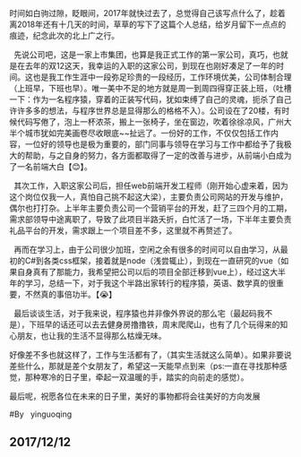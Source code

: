    时间如白驹过隙，眨眼间，2017年就快过去了，总觉得自己该写点什么了，趁着离2018年还有十几天的时间，草草的写下了这篇个人总结，给岁月留下一点点的痕迹，纪念此次的北上广之行。

   先说公司吧，这是一家上市集团，也算是我正式工作的第一家公司，真巧，也就是在去年的双12这天，我幸运的入职的这家公司，到现在也刚好凑足了一年的时间。这也是我工作生涯中一段弥足珍贵的一段经历，工作环境优美，公司体制合理（上班早，下班也早）。唯一美中不足的地方就是周一到周四得穿正装上班，（吐槽一下：作为一名程序猿，穿着的正装写代码，犹如束缚了自己的灵魂，扼杀了自己许许多多的想法，与程序世界总是显得那么的格格不入）。公司设在了20楼，有时候代码写倦了，泡上一杯浓茶，搬上一张椅子，坐在窗边，吹着徐徐凉风，广州大半个城市犹如完美画卷尽收眼底\~~扯远了。一份好的工作，不仅仅包括工作内容，一位好的领导也是极为重要的，部门同事与领导在学习与工作中都给予了我极大的帮助，与之自身的努力，各方面都取得了一定的改善与进步，从前端小白成为了一名前端大白【😊】。
   
   其次工作，入职这家公司后，担任web前端开发工程师（刚开始心虚来着，因为这个岗位仅我一人，真怕自己挑不起这大梁），主要负责公司网站的开发与维护，偶尔也打打杂。上半年主要负责公司一个营销平台的开发，赶了三四个月的工期，需求部领导中途离职了，导致了此项目半路夭折，白忙活了一场，下半年主要负责礼品平台的开发，需求跟上一个项目差不多，这里就不再赘述了。
   
   再而在学习上，由于公司很少加班，空闲之余有很多的时间可以自由学习，从最初的C#到各类css框架，接着就是node（浅尝辄止），到现在一直研究的vue（如果自身真有了那能力，我希望把公司以后的项目全部迁移到vue上），经过这大半年的学习，总结一下，对于我这个半路出家转行的程序猿，英语、数学真的很重要，不然真的事倍功半。【😭】
   
   最后谈谈生活，对于我来说，程序猿也并非像外界说的那么宅（最起码我不是），下班早的话还可以去去健身房撸撸铁，周末爬爬山，也有了几个玩得来的知心朋友，也让我的生活不显得那么枯燥无味。
   
   好像差不多也就这样了，工作与生活都有了，（其实生活就这么简单）。如果非要说差些什么，那就是差个女朋友了，希望这一天能早点到来（ps:一直在寻找那种感觉，那种寒冷的日子里，牵起一双温暖的手，踏实的向前走的感觉）。
    
   最后呢，祝愿各位在未来的日子里，美好的事物都将会往美好的方向发展				
                                                                                                            
#By   yinguoqing
## 2017/12/12
